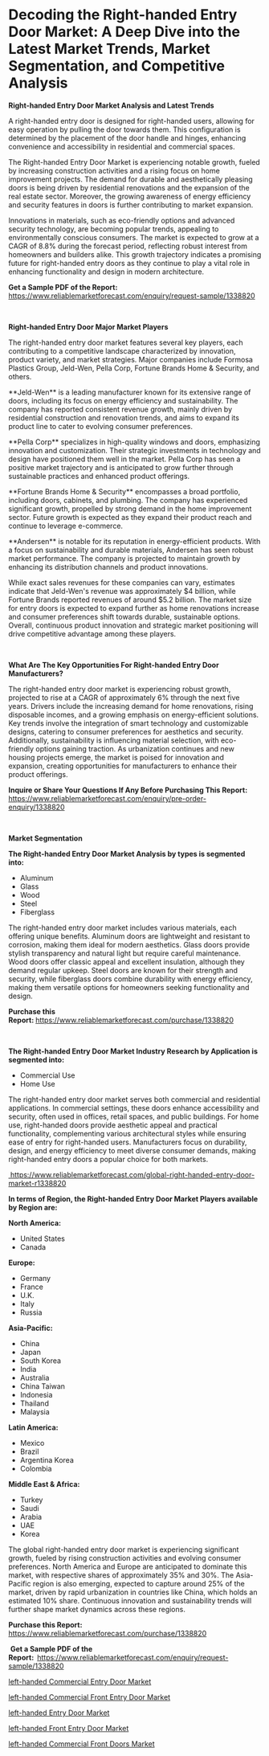 <p><h1>Decoding the Right-handed Entry Door Market: A Deep Dive into the Latest Market Trends, Market Segmentation, and Competitive Analysis</h1></p><p><strong>Right-handed Entry Door Market Analysis and Latest Trends</strong></p>
<p><p>A right-handed entry door is designed for right-handed users, allowing for easy operation by pulling the door towards them. This configuration is determined by the placement of the door handle and hinges, enhancing convenience and accessibility in residential and commercial spaces. </p><p>The Right-handed Entry Door Market is experiencing notable growth, fueled by increasing construction activities and a rising focus on home improvement projects. The demand for durable and aesthetically pleasing doors is being driven by residential renovations and the expansion of the real estate sector. Moreover, the growing awareness of energy efficiency and security features in doors is further contributing to market expansion. </p><p>Innovations in materials, such as eco-friendly options and advanced security technology, are becoming popular trends, appealing to environmentally conscious consumers. The market is expected to grow at a CAGR of 8.8% during the forecast period, reflecting robust interest from homeowners and builders alike. This growth trajectory indicates a promising future for right-handed entry doors as they continue to play a vital role in enhancing functionality and design in modern architecture.</p></p>
<p><strong>Get a Sample PDF of the Report:&nbsp;</strong> <a href="https://www.reliablemarketforecast.com/enquiry/request-sample/1338820?utm_campaign=1890&utm_medium=2&utm_source=Github&utm_content=ia&utm_term=27032025&utm_id=right-handed-entry-door">https://www.reliablemarketforecast.com/enquiry/request-sample/1338820</a></p>
<p>&nbsp;</p>
<p><strong>Right-handed Entry Door Major Market Players</strong></p>
<p><p>The right-handed entry door market features several key players, each contributing to a competitive landscape characterized by innovation, product variety, and market strategies. Major companies include Formosa Plastics Group, Jeld-Wen, Pella Corp, Fortune Brands Home & Security, and others.</p><p>**Jeld-Wen** is a leading manufacturer known for its extensive range of doors, including its focus on energy efficiency and sustainability. The company has reported consistent revenue growth, mainly driven by residential construction and renovation trends, and aims to expand its product line to cater to evolving consumer preferences.</p><p>**Pella Corp** specializes in high-quality windows and doors, emphasizing innovation and customization. Their strategic investments in technology and design have positioned them well in the market. Pella Corp has seen a positive market trajectory and is anticipated to grow further through sustainable practices and enhanced product offerings.</p><p>**Fortune Brands Home & Security** encompasses a broad portfolio, including doors, cabinets, and plumbing. The company has experienced significant growth, propelled by strong demand in the home improvement sector. Future growth is expected as they expand their product reach and continue to leverage e-commerce.</p><p>**Andersen** is notable for its reputation in energy-efficient products. With a focus on sustainability and durable materials, Andersen has seen robust market performance. The company is projected to maintain growth by enhancing its distribution channels and product innovations.</p><p>While exact sales revenues for these companies can vary, estimates indicate that Jeld-Wen's revenue was approximately $4 billion, while Fortune Brands reported revenues of around $5.2 billion. The market size for entry doors is expected to expand further as home renovations increase and consumer preferences shift towards durable, sustainable options. Overall, continuous product innovation and strategic market positioning will drive competitive advantage among these players.</p></p>
<p>&nbsp;</p>
<p><strong>What Are The Key Opportunities For Right-handed Entry Door Manufacturers?</strong></p>
<p><p>The right-handed entry door market is experiencing robust growth, projected to rise at a CAGR of approximately 6% through the next five years. Drivers include the increasing demand for home renovations, rising disposable incomes, and a growing emphasis on energy-efficient solutions. Key trends involve the integration of smart technology and customizable designs, catering to consumer preferences for aesthetics and security. Additionally, sustainability is influencing material selection, with eco-friendly options gaining traction. As urbanization continues and new housing projects emerge, the market is poised for innovation and expansion, creating opportunities for manufacturers to enhance their product offerings.</p></p>
<p><strong>Inquire or Share Your Questions If Any Before Purchasing This Report:</strong> <a href="https://www.reliablemarketforecast.com/enquiry/pre-order-enquiry/1338820?utm_campaign=1890&utm_medium=2&utm_source=Github&utm_content=ia&utm_term=27032025&utm_id=right-handed-entry-door">https://www.reliablemarketforecast.com/enquiry/pre-order-enquiry/1338820</a></p>
<p>&nbsp;</p>
<p><strong>Market Segmentation</strong></p>
<p><strong>The Right-handed Entry Door Market Analysis by types is segmented into:</strong></p>
<p><ul><li>Aluminum</li><li>Glass</li><li>Wood</li><li>Steel</li><li>Fiberglass</li></ul></p>
<p><p>The right-handed entry door market includes various materials, each offering unique benefits. Aluminum doors are lightweight and resistant to corrosion, making them ideal for modern aesthetics. Glass doors provide stylish transparency and natural light but require careful maintenance. Wood doors offer classic appeal and excellent insulation, although they demand regular upkeep. Steel doors are known for their strength and security, while fiberglass doors combine durability with energy efficiency, making them versatile options for homeowners seeking functionality and design.</p></p>
<p><strong>Purchase this Report:&nbsp;</strong><a href="https://www.reliablemarketforecast.com/purchase/1338820?utm_campaign=1890&utm_medium=2&utm_source=Github&utm_content=ia&utm_term=27032025&utm_id=right-handed-entry-door">https://www.reliablemarketforecast.com/purchase/1338820</a></p>
<p>&nbsp;</p>
<p><strong>The Right-handed Entry Door Market Industry Research by Application is segmented into:</strong></p>
<p><ul><li>Commercial Use</li><li>Home Use</li></ul></p>
<p><p>The right-handed entry door market serves both commercial and residential applications. In commercial settings, these doors enhance accessibility and security, often used in offices, retail spaces, and public buildings. For home use, right-handed doors provide aesthetic appeal and practical functionality, complementing various architectural styles while ensuring ease of entry for right-handed users. Manufacturers focus on durability, design, and energy efficiency to meet diverse consumer demands, making right-handed entry doors a popular choice for both markets.</p></p>
<p><a href="https://www.reliablemarketforecast.com/global-right-handed-entry-door-market-r1338820?utm_campaign=1890&utm_medium=2&utm_source=Github&utm_content=ia&utm_term=27032025&utm_id=right-handed-entry-door">&nbsp;https://www.reliablemarketforecast.com/global-right-handed-entry-door-market-r1338820</a></p>
<p><strong>In terms of Region, the Right-handed Entry Door Market Players available by Region are:</strong></p>
<p>
    <p> <strong> North America: </strong>
        <ul>
            <li>United States</li>
            <li>Canada</li>
        </ul>
        </p> 
    <p> <strong> Europe: </strong>
        <ul>
            <li>Germany</li>
            <li>France</li>
            <li>U.K.</li>
            <li>Italy</li>
            <li>Russia</li>
        </ul>
        </p> 
    <p> <strong> Asia-Pacific: </strong>
        <ul>
            <li>China</li>
            <li>Japan</li>
            <li>South Korea</li>
            <li>India</li>
            <li>Australia</li>
            <li>China Taiwan</li>
            <li>Indonesia</li>
            <li>Thailand</li>
            <li>Malaysia</li>
        </ul>
        </p> 
    <p> <strong> Latin America: </strong>
        <ul>
            <li>Mexico</li>
            <li>Brazil</li>
            <li>Argentina Korea</li>
            <li>Colombia</li>
        </ul>
        </p> 
    <p> <strong> Middle East & Africa: </strong>
        <ul>
            <li>Turkey</li>
            <li>Saudi</li>
            <li>Arabia</li>
            <li>UAE</li>
            <li>Korea</li>
        </ul>
    </p>
    </p>
<p><p>The global right-handed entry door market is experiencing significant growth, fueled by rising construction activities and evolving consumer preferences. North America and Europe are anticipated to dominate this market, with respective shares of approximately 35% and 30%. The Asia-Pacific region is also emerging, expected to capture around 25% of the market, driven by rapid urbanization in countries like China, which holds an estimated 10% share. Continuous innovation and sustainability trends will further shape market dynamics across these regions.</p></p>
<p><strong>Purchase this Report: </strong><a href="https://www.reliablemarketforecast.com/purchase/1338820?utm_campaign=1890&utm_medium=2&utm_source=Github&utm_content=ia&utm_term=27032025&utm_id=right-handed-entry-door">https://www.reliablemarketforecast.com/purchase/1338820</a></p>
<p>&nbsp;<strong>Get a Sample PDF of the Report:&nbsp;&nbsp;</strong><a href="https://www.reliablemarketforecast.com/enquiry/request-sample/1338820?utm_campaign=1890&utm_medium=2&utm_source=Github&utm_content=ia&utm_term=27032025&utm_id=right-handed-entry-door">https://www.reliablemarketforecast.com/enquiry/request-sample/1338820</a></p>
<p><strong></strong></p>
<p><p><a href="https://github.com/eskelimaksic/Market-Research-Report-List-1/blob/main/left-handed-commercial-entry-door-market.md?utm_campaign=1890&utm_medium=2&utm_source=Github&utm_content=ia&utm_term=27032025&utm_id=right-handed-entry-door">left-handed Commercial Entry Door Market</a></p><p><a href="https://github.com/lelahokendo/Market-Research-Report-List-1/blob/main/left-handed-commercial-front-entry-door-market.md?utm_campaign=1890&utm_medium=2&utm_source=Github&utm_content=ia&utm_term=27032025&utm_id=right-handed-entry-door">left-handed Commercial Front Entry Door Market</a></p><p><a href="https://github.com/vestadjogile/Market-Research-Report-List-1/blob/main/left-handed-entry-door-market.md?utm_campaign=1890&utm_medium=2&utm_source=Github&utm_content=ia&utm_term=27032025&utm_id=right-handed-entry-door">left-handed Entry Door Market</a></p><p><a href="https://github.com/wantadhagino/Market-Research-Report-List-1/blob/main/left-handed-front-entry-door-market.md?utm_campaign=1890&utm_medium=2&utm_source=Github&utm_content=ia&utm_term=27032025&utm_id=right-handed-entry-door">left-handed Front Entry Door Market</a></p><p><a href="https://github.com/hatlepigna2s/Market-Research-Report-List-1/blob/main/left-handed-commercial-front-doors-market.md?utm_campaign=1890&utm_medium=2&utm_source=Github&utm_content=ia&utm_term=27032025&utm_id=right-handed-entry-door">left-handed Commercial Front Doors Market</a></p></p>